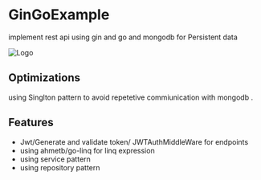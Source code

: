 
# GinGoExample

implement rest api using gin and go and mongodb for Persistent data





![Logo](https://go.dev/images/gophers/motorcycle.svg)


## Optimizations

using Singlton pattern to avoid repetetive commiunication with mongodb .



## Features

- Jwt/Generate and validate token/ JWTAuthMiddleWare for endpoints
- using ahmetb/go-linq for linq expression
- using service pattern
- using repository pattern


